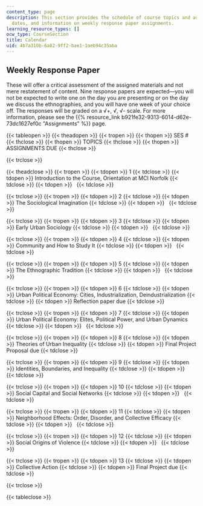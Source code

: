 ```yaml
---
content_type: page
description: This section provides the schedule of course topics and assignment due
  dates, and information on weekly response paper assignments.
learning_resource_types: []
ocw_type: CourseSection
title: Calendar
uid: 4b7a310b-6a82-9ff2-bae1-1aeb94c35aba
---
```


Weekly Response Paper
---------------------

These will offer a critical assessment of the assigned materials and not mere restatement of content. Nine response papers are expected—you will not be expected to write one on the day you are presenting or on the day we discuss the ethnographies, and you will have one week of your choice off. The responses will be graded on a √+, √, √- scale. For more information, please see the {{% resource_link b921fe32-9313-6014-d62e-73dc1627ef0c "Assignments" %}} page.

{{< tableopen >}}
{{< theadopen >}}
{{< tropen >}}
{{< thopen >}}
SES #
{{< thclose >}}
{{< thopen >}}
TOPICS
{{< thclose >}}
{{< thopen >}}
ASSIGNMENTS DUE
{{< thclose >}}

{{< trclose >}}

{{< theadclose >}}
{{< tropen >}}
{{< tdopen >}}
1
{{< tdclose >}}
{{< tdopen >}}
Introduction to the Course, Orientation at MCI Norfolk
{{< tdclose >}}
{{< tdopen >}}
 
{{< tdclose >}}

{{< trclose >}}
{{< tropen >}}
{{< tdopen >}}
2
{{< tdclose >}}
{{< tdopen >}}
The Sociological Imagination
{{< tdclose >}}
{{< tdopen >}}
 
{{< tdclose >}}

{{< trclose >}}
{{< tropen >}}
{{< tdopen >}}
3
{{< tdclose >}}
{{< tdopen >}}
Early Urban Sociology
{{< tdclose >}}
{{< tdopen >}}
 
{{< tdclose >}}

{{< trclose >}}
{{< tropen >}}
{{< tdopen >}}
4
{{< tdclose >}}
{{< tdopen >}}
Community and How to Study It
{{< tdclose >}}
{{< tdopen >}}
 
{{< tdclose >}}

{{< trclose >}}
{{< tropen >}}
{{< tdopen >}}
5
{{< tdclose >}}
{{< tdopen >}}
The Ethnographic Tradition
{{< tdclose >}}
{{< tdopen >}}
 
{{< tdclose >}}

{{< trclose >}}
{{< tropen >}}
{{< tdopen >}}
6
{{< tdclose >}}
{{< tdopen >}}
Urban Political Economy: Cities, Industrialization, Deindustrialization
{{< tdclose >}}
{{< tdopen >}}
Reflection paper due
{{< tdclose >}}

{{< trclose >}}
{{< tropen >}}
{{< tdopen >}}
7
{{< tdclose >}}
{{< tdopen >}}
Urban Political Economy: Elites, Political Power, and Urban Dynamics
{{< tdclose >}}
{{< tdopen >}}
 
{{< tdclose >}}

{{< trclose >}}
{{< tropen >}}
{{< tdopen >}}
8
{{< tdclose >}}
{{< tdopen >}}
Theories of Urban Inequality
{{< tdclose >}}
{{< tdopen >}}
Final Project Proposal due
{{< tdclose >}}

{{< trclose >}}
{{< tropen >}}
{{< tdopen >}}
9
{{< tdclose >}}
{{< tdopen >}}
Identities, Boundaries, and Inequality
{{< tdclose >}}
{{< tdopen >}}
 
{{< tdclose >}}

{{< trclose >}}
{{< tropen >}}
{{< tdopen >}}
10
{{< tdclose >}}
{{< tdopen >}}
Social Capital and Social Networks
{{< tdclose >}}
{{< tdopen >}}
 
{{< tdclose >}}

{{< trclose >}}
{{< tropen >}}
{{< tdopen >}}
11
{{< tdclose >}}
{{< tdopen >}}
Neighborhood Effects: Order, Disorder, and Collective Efficacy
{{< tdclose >}}
{{< tdopen >}}
 
{{< tdclose >}}

{{< trclose >}}
{{< tropen >}}
{{< tdopen >}}
12
{{< tdclose >}}
{{< tdopen >}}
Social Origins of Violence
{{< tdclose >}}
{{< tdopen >}}
 
{{< tdclose >}}

{{< trclose >}}
{{< tropen >}}
{{< tdopen >}}
13
{{< tdclose >}}
{{< tdopen >}}
Collective Action
{{< tdclose >}}
{{< tdopen >}}
Final Project due
{{< tdclose >}}

{{< trclose >}}

{{< tableclose >}}